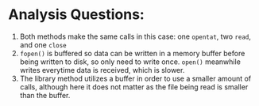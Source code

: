 # Analysis Questions:

1. Both methods make the same calls in this case: one `opentat`, two `read`, and one `close`
2. `fopen()` is buffered so data can be written in a memory buffer before being written to disk, so only need to write once. `open()` meanwhile writes everytime data is received, which is slower.
3. The library method utilizes a buffer in order to use a smaller amount of calls, although here it does not matter as the file being read is smaller than the buffer.